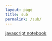```yaml
---
layout: page
title: sub
permalink: /sub/
---
```


[javascript notebook](https://raisinbran25.github.io/csp2/2022/09/22/javascript.html)